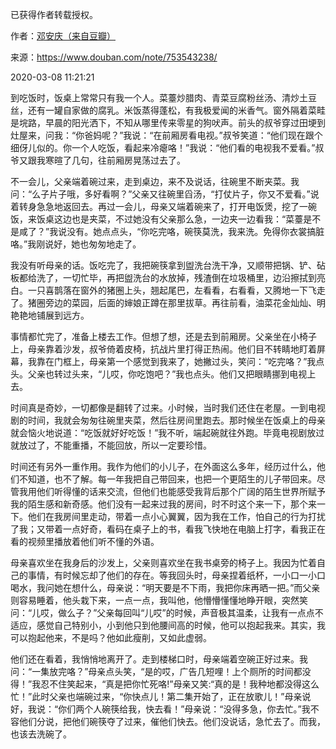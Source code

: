 已获得作者转载授权。


作者：[邓安庆（来自豆瓣）](https://www.douban.com/people/renjiananhuo/)


来源：https://www.douban.com/note/753543238/


2020-03-08 11:21:21


到吃饭时，饭桌上常常只有我一个人。菜薹炒腊肉、青菜豆腐粉丝汤、清炒土豆丝，还有一罐自家做的腐乳。米饭蒸得蓬松，有我极爱闻的米香气。窗外隔着菜畦是垸路，早晨的阳光洒下，不知从哪里传来零星的狗吠声。前头的叔爷穿过田埂到灶屋来，问我：“你爸妈呢？”我说：“在前厢房看电视。”叔爷笑道：“他们现在跟个细伢儿似的。你一个人吃饭，看起来冷瘪咯！”我说：“他们看的电视我不爱看。”叔爷又跟我寒暄了几句，往前厢房晃荡过去了。  

不一会儿，父亲端着碗过来，走到桌边，来不及说话，往碗里不断夹菜。我问：“么子片子哦，多好看啊？”父亲又往碗里舀汤，“打仗片子，你又不爱看。”说着转身急急地返回去。再过一会儿，母亲又端着碗来了，打开电饭煲，挖了一碗饭，来饭桌这边也是夹菜，不过她没有父亲那么急，一边夹一边看我：“菜薹是不是咸了？”我说没有。她点点头，“你吃完咯，碗筷莫洗，我来洗。免得你衣裳搞脏咯。”我刚说好，她也匆匆地走了。  

我没有听母亲的话。饭吃完了，我把碗筷拿到盥洗台洗干净，又顺带把锅、铲、砧板都给洗了，一切忙毕，再把盥洗台的水放掉，残渣倒在垃圾桶里，边沿擦拭到亮白。一只喜鹊落在窗外的猪圈上头，翘起尾巴，左看看，右看看，又腾地一下飞走了。猪圈旁边的菜园，后面的婶娘正蹲在那里拔草。再往前看，油菜花金灿灿、明艳艳地铺展到远方。  

事情都忙完了，准备上楼去工作。但想了想，还是去到前厢房。父亲坐在小椅子上，母亲靠着沙发，叔爷倚着皮椅，抗战片里打得正热闹。他们目不转睛地盯着屏幕，我靠在门框上，母亲第一个感觉到我来了，她撇过头，笑问：“吃完咯？”我点头。父亲也转过头来，“儿哎，你吃饱吧？”我也点头。他们又把眼睛挪到电视上去。  

时间真是奇妙，一切都像是翻转了过来。小时候，当时我们还住在老屋。一到电视剧的时间，我就会匆匆往碗里夹菜，然后往房间里跑去。那时候坐在饭桌上的母亲就会恼火地说道：“吃饭就好好吃饭！”我不听，端起碗就往外跑。毕竟电视剧放过就放过了，不能重播，不能回放，所以一定要珍惜。  

时间还有另外一重作用。我作为他们的小儿子，在外面这么多年，经历过什么，他们不知道，也不了解。每一年我把自己带回来，也把一个更陌生的儿子带回来。尽管我用他们听得懂的话来交流，但他们也能感受我背后那个广阔的陌生世界所赋予我的陌生感和新奇感。他们没有一起来过我的房间，时不时这个来一下，那个来一下。他们在我房间里走动，带着一点小心翼翼，因为我在工作，怕自己的行为打扰了我；又带着一点好奇，看码在桌子上的书，看我飞快地在电脑上打字，看我正在看的视频里播放着他们听不懂的外语。  

母亲喜欢坐在我身后的沙发上，父亲则喜欢坐在我书桌旁的椅子上。我因为忙着自己的事情，有时候忘却了他们的存在。等我回头时，母亲捏着纸杯，一小口一小口喝水，我问她在想什么，母亲说：“明天要是不下雨，我把你床再晒一把。”而父亲则容易睡着，他头栽下来，一点一点，我叫他，他懵懵懂懂地睁开眼，突然笑问：“儿哎，做么子？”父亲每回叫“儿哎”的时候，声音极其温柔，让我有一点点不适应，感觉自己特别小，小到他只到他腰间高的时候，他可以抱起我来。其实，我可以抱起他来，不是吗？他如此瘦削，又如此虚弱。  

他们还在看着，我悄悄地离开了。走到楼梯口时，母亲端着空碗正好过来。我问：“一集放完咯？”母亲点头笑，“是的哎，广告几短哩！上个厕所的时间都没得！”我忍不住笑起来，“真是把你忙死咯!”母亲又笑:“真的是！我种地都没得这么忙！”此时父亲也端碗过来，“你快点儿！第二集开始了，正在放歌儿！”母亲说好，我说：“你们两个人碗筷给我，快去看！”母亲说：“没得多急，你去忙。”我不容他们分说，把他们碗筷夺了过来，催他们快去。他们没说话，急忙去了。而我，也该去洗碗了。  

